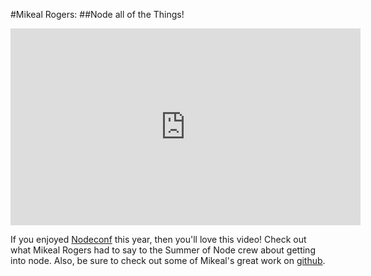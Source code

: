 #Mikeal Rogers:
##Node all of the Things!


<iframe width="560" height="315" src="http://www.youtube.com/embed/HjZT3sXUPBQ" frameborder="0" allowfullscreen></iframe>

If you enjoyed [Nodeconf](www.nodeconf.com) this year, then you'll love this video!  Check out what Mikeal Rogers had to say to the Summer of Node crew about getting into node.  Also, be sure to check out some of Mikeal's great work on [github](https://github.com/mikeal).